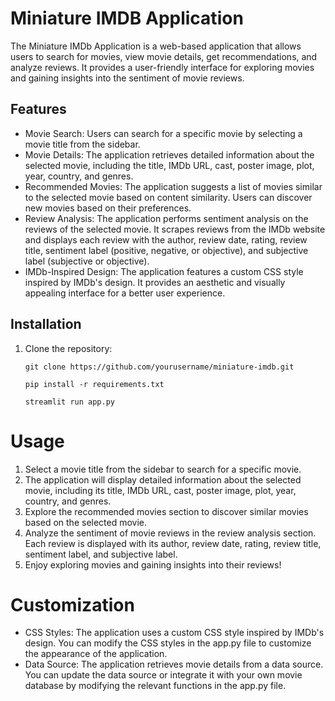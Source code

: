 # Miniature IMDB Application
The Miniature IMDb Application is a web-based application that allows users to search for movies, view movie details, get recommendations, and analyze reviews. It provides a user-friendly interface for exploring movies and gaining insights into the sentiment of movie reviews.

## Features

- Movie Search: Users can search for a specific movie by selecting a movie title from the sidebar.
- Movie Details: The application retrieves detailed information about the selected movie, including the title, IMDb URL, cast, poster image, plot, year, country, and genres.
- Recommended Movies: The application suggests a list of movies similar to the selected movie based on content similarity. Users can discover new movies based on their preferences.
- Review Analysis: The application performs sentiment analysis on the reviews of the selected movie. It scrapes reviews from the IMDb website and displays each review with the author, review date, rating, review title, sentiment label (positive, negative, or objective), and subjective label (subjective or objective).
- IMDb-Inspired Design: The application features a custom CSS style inspired by IMDb's design. It provides an aesthetic and visually appealing interface for a better user experience.

## Installation

1. Clone the repository:

   ```shell
   git clone https://github.com/yourusername/miniature-imdb.git
   
   pip install -r requirements.txt
   
   streamlit run app.py
   
# Usage
1. Select a movie title from the sidebar to search for a specific movie.
2. The application will display detailed information about the selected movie, including its title, IMDb URL, cast, poster image, plot, year, country, and genres.
3. Explore the recommended movies section to discover similar movies based on the selected movie.
4. Analyze the sentiment of movie reviews in the review analysis section. Each review is displayed with its author, review date, rating, review title, sentiment label, and subjective label.
5. Enjoy exploring movies and gaining insights into their reviews!

# Customization
- CSS Styles: The application uses a custom CSS style inspired by IMDb's design. You can modify the CSS styles in the app.py file to customize the appearance of the application.
- Data Source: The application retrieves movie details from a data source. You can update the data source or integrate it with your own movie database by modifying the relevant functions in the app.py file.
